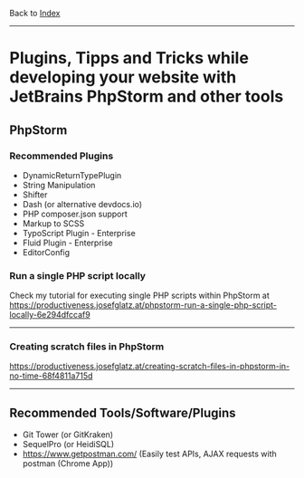 Back to [Index](../Index.md)

---

# Plugins, Tipps and Tricks while developing your website with JetBrains PhpStorm and other tools

## PhpStorm

### Recommended Plugins

* DynamicReturnTypePlugin
* String Manipulation
* Shifter
* Dash (or alternative devdocs.io)
* PHP composer.json support
* Markup to SCSS
* TypoScript Plugin - Enterprise
* Fluid Plugin - Enterprise
* EditorConfig

### Run a single PHP script locally

Check my tutorial for executing single PHP scripts within PhpStorm at
https://productiveness.josefglatz.at/phpstorm-run-a-single-php-script-locally-6e294dfccaf9

---

### Creating scratch files in PhpStorm

https://productiveness.josefglatz.at/creating-scratch-files-in-phpstorm-in-no-time-68f4811a715d

---

## Recommended Tools/Software/Plugins

* Git Tower (or GitKraken)
* SequelPro (or HeidiSQL)
* https://www.getpostman.com/ (Easily test APIs, AJAX requests with postman (Chrome App))
